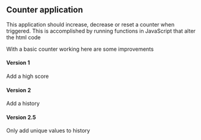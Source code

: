 
## Counter application
This application should increase, decrease or reset a counter when triggered.
This is accomplished by running functions in JavaScript that alter the html code

With a basic counter working here are some improvements
#### Version 1
Add a high score

#### Version 2
Add a history

#### Version 2.5
Only add unique values to history